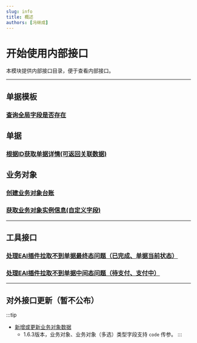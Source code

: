 ```yaml
---
slug: info
title: 概述
authors: [冯继成]
---
```


# 开始使用内部接口

本模块提供内部接口目录，便于查看内部接口。

---
## 单据模板
### [查询全局字段是否存在](/docs/open-api/inside/get-customs-param-checkProperty)

## 单据
### [根据ID获取单据详情(可返回关联数据)](/docs/open-api/inside/get-forms-details-linkdeData-byId)

## 业务对象
### [创建业务对象台账](/docs/open-api/inside/inside-createLedger)
### [获取业务对象实例信息(自定义字段)](/docs/open-api/inside/get-entity-object-searchAnslysis)

---
## 工具接口
### [处理EAI插件拉取不到单据最终态问题（已完成、单据当前状态）](/docs/open-api/inside/flowDetails-stuckFlow) 

### [处理EAI插件拉取不到单据中间态问题（待支付、支付中）](/docs/open-api/inside/setDataBase)

---
## 对外接口更新（暂不公布）

:::tip
- [新增或更新业务对象数据](/docs/open-api/datalink/update-entity-data)
  - 1.6.3版本，业务对象、业务对象（多选）类型字段支持 `code` 传参。
:::


